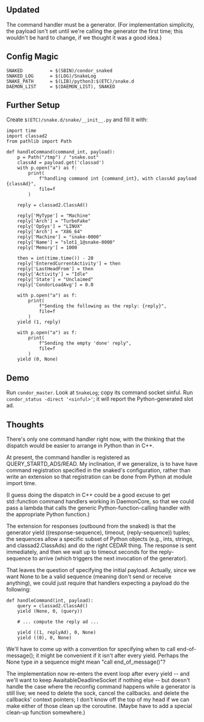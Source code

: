 Updated
-------

The command handler must be a generator.  (For implementation simplicity,
the payload isn't set until we're calling the generator the first time;
this wouldn't be hard to change, if we thought it was a good idea.)

Config Magic
------------

    SNAKED          = $(SBIN)/condor_snaked
    SNAKED_LOG      = $(LOG)/SnakeLog
    SNAKE_PATH      = $(LIB)/python3:$(ETC)/snake.d
    DAEMON_LIST     = $(DAEMON_LIST), SNAKED

Further Setup
-------------

Create ``$(ETC)/snake.d/snake/__init__.py`` and fill it with:

    import time
    import classad2
    from pathlib import Path

    def handleCommand(command_int, payload):
        p = Path("/tmp") / "snake.out"
        classAd = payload.get('classad')
        with p.open("a") as f:
            print(
                f"handling command int {command_int}, with classAd payload {classAd}",
                file=f
            )

        reply = classad2.ClassAd()

        reply['MyType'] = "Machine"
        reply['Arch'] = "TurboFake"
        reply['OpSys'] = "LINUX"
        reply['Arch'] = "X86_64"
        reply['Machine'] = "snake-0000"
        reply['Name'] = "slot1_1@snake-0000"
        reply['Memory'] = 1000

        then = int(time.time()) - 20
        reply['EnteredCurrentActivity'] = then
        reply['LastHeadFrom'] = then
        reply['Activity'] = "Idle"
        reply['State'] = "Unclaimed"
        reply['CondorLoadAvg'] = 0.0

        with p.open("a") as f:
            print(
                f"Sending the following as the reply: {reply}",
                file=f
            )
        yield (1, reply)

        with p.open("a") as f:
            print(
                f"Sending the empty 'done' reply",
                file=f
            )
        yield (0, None)

Demo
----

Run ``condor_master``.  Look at ``SnakeLog``; copy its command socket
sinful.  Run ``condor_status -direct '<sinful>'``; it will report the
Python-generated slot ad.

Thoughts
--------

There's only one command handler right now, with the thinking that the
dispatch would be easier to arrange in Python than in C++.

At present, the command handler is registered as QUERY_STARTD_ADS/READ.
My inclination, if we generalize, is to have have command registration
specified in the snaked's configuration, rather than write an extension
so that registration can be done from Python at module import time.

(I guess doing the dispatch in C++ could be a good excuse to get std::function
command handlers working in DaemonCore, so that we could pass a lambda that
calls the generic Python-function-calling handler with the appropriate
Python function.)

The extension for responses (outbound from the snaked) is that the generator
yield ((response-sequence), timeout, (reply-sequence)) tuples; the sequences
allow a specific subset of Python objects (e.g., ints, strings, and
classad2.ClassAds) and do the right CEDAR thing.  The response is sent
immediately, and then we wait up to timeout seconds for the reply-sequence
to arrive (which triggers the next invocation of the generator).

That leaves the question of specifying the initial payload.  Actually, since
we want None to be a valid sequence (meaning don't send or receive anything),
we could just require that handlers expecting a payload do the following:

    def handleCommand(int, payload):
        query = classad2.ClassAd()
        yield (None, 0, (query))

        # ... compute the reply ad ...

        yield ((1, replyAd), 0, None)
        yield ((0), 0, None)

We'll have to come up with a convention for specifying when to call
end-of-message(); it might be convenient if it isn't after every yield.
Perhaps the None type _in_ a sequence might mean "call end_of_message()"?

The implementation now re-enters the event loop after every yield -- and
we'll want to keep AwaitableDeadlineSocket if nothing else -- but doesn't
handle the case where the reconfig command happens while a generator is
still live; we need to delete the sock, cancel the callbacks. and delete
the callbacks' context pointers; I don't know off the top of my head if we
can make either of those clean up the coroutine.  (Maybe have to add a
special clean-up function somewhere.)

